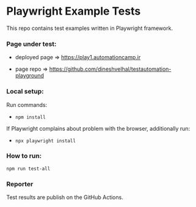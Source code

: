 # Playwright Example Tests

This repo contains test examples written in Playwright framework.

### Page under test:

 - deployed page => https://play1.automationcamp.ir
 
 - page repo => https://github.com/dineshvelhal/testautomation-playground

### Local setup:

Run commands:

 - ```npm install```

If Playwright complains about problem with the browser, additionally run:

 - ```npx playwright install```

### How to run:

```npm run test-all```

### Reporter

Test results are publish on the GitHub Actions.
